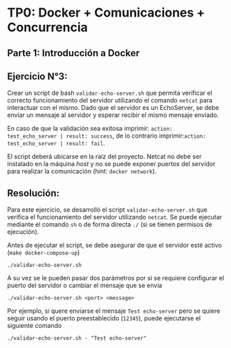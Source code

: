 # TP0: Docker + Comunicaciones + Concurrencia

## Parte 1: Introducción a Docker


## Ejercicio N°3:
Crear un script de bash `validar-echo-server.sh` que permita verificar el correcto funcionamiento del servidor utilizando el comando `netcat` para interactuar con el mismo. Dado que el servidor es un EchoServer, se debe enviar un mensaje al servidor y esperar recibir el mismo mensaje enviado.

En caso de que la validación sea exitosa imprimir: `action: test_echo_server | result: success`, de lo contrario imprimir:`action: test_echo_server | result: fail`.

El script deberá ubicarse en la raíz del proyecto. Netcat no debe ser instalado en la máquina _host_ y no se puede exponer puertos del servidor para realizar la comunicación (hint: `docker network`).

## Resolución:
Para este ejercicio, se desarrolló el script `validar-echo-server.sh` que verifica el funcionamiento del servidor utilizando `netcat`. Se puede ejecutar mediante el comando `sh` o de forma directa `./` (si se tienen permisos de ejecución).

Antes de ejecutar el script, se debe asegurar de que el servidor esté activo (`make docker-compose-up`)

```
./validar-echo-server.sh
```

A su vez se le pueden pasar dos parámetros por si se requiere configurar el puerto del servidor o cambiar el mensaje que se envia
```
./validar-echo-server.sh <port> <message>
```
Por ejemplo, si quere enviarse el mensaje `Test echo-server` pero se quiere seguir usando el puerto preestablecido (`12345`), puede ejecutarse el siguiente comando
```
./validar-echo-server.sh - "Test echo-server"
```